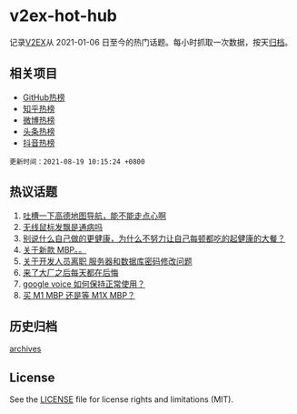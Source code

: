 # v2ex-hot-hub

 记录[V2EX](https://www.v2ex.com/)从 2021-01-06 日至今的热门话题。每小时抓取一次数据，按天[归档](archives)。
 
 ## 相关项目

- [GitHub热榜](https://github.com/snaildev/github-hot-hub)
- [知乎热榜](https://github.com/snaildev/zhihu-hot-hub)
- [微博热榜](https://github.com/snaildev/weibo-hot-hub)
- [头条热榜](https://github.com/snaildev/toutiao-hot-hub)
- [抖音热榜](https://github.com/snaildev/douyin-hot-hub)


 `更新时间：2021-08-19 10:15:24 +0800`

## 热议话题

1. [吐槽一下高德地图导航，能不能走点心啊](https://www.v2ex.com/t/796476)
1. [无线鼠标发飘是通病吗](https://www.v2ex.com/t/796529)
1. [别说什么自己做的更健康，为什么不努力让自己每顿都吃的起健康的大餐？](https://www.v2ex.com/t/796557)
1. [关于新款 MBP。。](https://www.v2ex.com/t/796627)
1. [关于开发人员离职 服务器和数据库密码修改问题](https://www.v2ex.com/t/796552)
1. [来了大厂之后每天都在后悔](https://www.v2ex.com/t/796673)
1. [google voice 如何保持正常使用？](https://www.v2ex.com/t/796544)
1. [买 M1 MBP 还是等 M1X MBP？](https://www.v2ex.com/t/796474)

## 历史归档

[archives](archives)

## License

See the [LICENSE](LICENSE) file for license rights and limitations (MIT).
